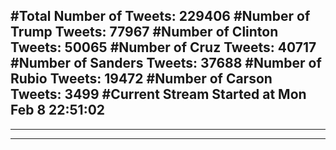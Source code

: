 #Total Number of Tweets: 229406 
#Number of Trump Tweets: 77967
#Number of Clinton Tweets: 50065
#Number of Cruz Tweets: 40717
#Number of Sanders Tweets: 37688
#Number of Rubio Tweets: 19472
#Number of Carson Tweets: 3499
#Current Stream Started at Mon Feb  8 22:51:02
---
---
---
